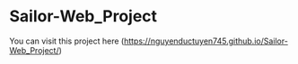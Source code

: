 # Sailor-Web_Project
You can visit this project here (https://nguyenductuyen745.github.io/Sailor-Web_Project/)
